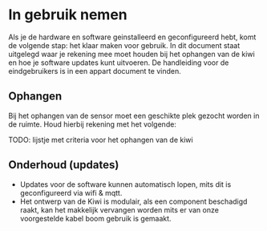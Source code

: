 # In gebruik nemen

Als je de hardware en software geinstalleerd en geconfigureerd hebt, komt de volgende stap: het klaar maken voor gebruik. In dit document staat uitgelegd waar je rekening mee moet houden bij het ophangen van de kiwi en hoe je software updates kunt uitvoeren. De handleiding voor de eindgebruikers is in een appart document te vinden.

## Ophangen
Bij het ophangen van de sensor moet een geschikte plek gezocht worden in de ruimte. Houd hierbij rekening met het volgende:

TODO: lijstje met criteria voor het ophangen van de kiwi

## Onderhoud (updates)

- Updates voor de software kunnen automatisch lopen, mits dit is geconfigureerd via wifi & mqtt.
- Het ontwerp van de Kiwi is modulair, als een component beschadigd raakt, kan het makkelijk vervangen worden mits er van onze voorgestelde kabel boom gebruik is gemaakt.